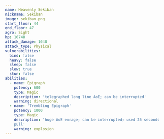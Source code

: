 ```yaml
---
name: Heavenly Sekiban
nickname: Sekiban
image: sekiban.png
start_floor: 44
end_floor: 47
agro: Sight
hp: 10748
attack_damage: 1048
attack_type: Physical
vulnerabilities:
  bind: false
  heavy: false
  sleep: false
  slow: true
  stun: false
abilities:
  - name: Epigraph
    potency: 600
    type: Magic
    description: 'telegraphed long line AoE; can be interrupted'
    warning: directional
  - name: 'Trembling Epigraph'
    potency: 1000
    type: Magic
    description: 'huge AoE enrage; can be interrupted; used 25 seconds after
    pull'
    warning: explosion
---
```

